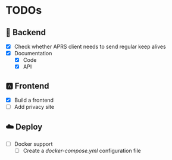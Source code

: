 # TODOs

## 🦀 Backend
- [x] Check whether APRS client needs to send regular keep alives
- [x] Documentation
  - [x] Code
  - [x] API

## 🅰️ Frontend
- [x] Build a frontend
- [ ] Add privacy site

## ☁️ Deploy
- [ ] Docker support
  - [ ] Create a _docker-compose.yml_ configuration file
